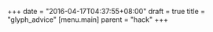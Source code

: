 +++
date = "2016-04-17T04:37:55+08:00"
draft = true
title = "glyph_advice"
[menu.main]
	parent = "hack"
+++

